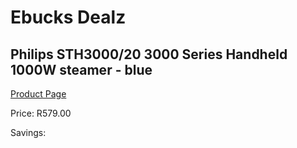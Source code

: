 
# Ebucks Dealz
## Philips STH3000/20 3000 Series Handheld 1000W steamer - blue
[Product Page](https://www.ebucks.com/web/shop/productSelected.do?prodId=1186964208&catId=714962196)

Price: R579.00

Savings: 


	